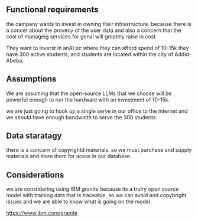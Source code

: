 ## Functional requirements 

the campany wants to invest in owning their infrastructure.
because there is a concer about the provecy of the user data and also a concern that the cost of manageig services for genai will greately raise in cost. 


They want to inverst in anAI pc where they can afford spend of 10-15k 
they have 300 active students, and students are located within the city of Addid-Abeba.


## Assumptions 

We are assuming that the open-source LLMs that we choose will be powerful enough to run the hardware with an investment of 10-15k. 

we are just going to hook up a single serve in our office to the internet and we should have enough bandwidth to serve the 300 students.


## Data staratagy 

there is a concern of copyrightd materials. so we must purchese and supply materials and store them for acess in our database. 


## Considerations 


we are constidering using IBM granite because its a trulry open source model with training data that is traceable, so we can avoid and copybright issues and we are able to know what is going on the model.

https://www.ibm.com/granite 